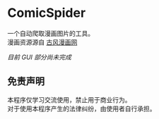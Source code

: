 # ComicSpider
一个自动爬取漫画图片的工具。  
漫画资源源自
[古风漫画网](https://www.123gf.com/)

*目前 GUI 部分尚未完成*

## 免责声明
本程序仅学习交流使用，禁止用于商业行为。  
对于使用本程序产生的法律纠纷，由使用者自行承担。